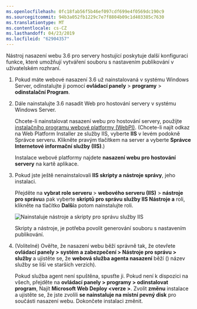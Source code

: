 ```yaml
---
ms.openlocfilehash: 0fc18fab56f5b46ef097cdf699e4f0569dc190c9
ms.sourcegitcommit: 94b3a052fb1229c7e7f8804b09c1d403385c7630
ms.translationtype: MT
ms.contentlocale: cs-CZ
ms.lasthandoff: 04/23/2019
ms.locfileid: "62904357"
---
```

Nástroj nasazení webu 3.6 pro servery hostující poskytuje další konfiguraci funkce, které umožňují vytváření souboru s nastavením publikování v uživatelském rozhraní.

1. Pokud máte webové nasazení 3.6 už nainstalovaná v systému Windows Server, odinstalujte ji pomocí **ovládací panely** > **programy** > **odinstalační Program**.

2. Dále nainstalujte 3.6 nasadit Web pro hostování servery v systému Windows Server.

    Chcete-li nainstalovat nasazení webu pro hostování servery, použijte [instalačního programu webové platformy (WebPI)](https://www.microsoft.com/web/downloads/platform.aspx). (Chcete-li najít odkaz na Web Platform Installer ze služby IIS, vyberte **IIS** v levém podokně Správce serveru. Klikněte pravým tlačítkem na server a vyberte **Správce Internetové informační služby (IIS)**.)

    Instalace webové platformy najdete **nasazení webu pro hostování servery** na kartě aplikace.

3. Pokud jste ještě nenainstalovali **IIS skripty a nástroje správy**, jeho instalaci.

    Přejděte na **vybrat role serveru** > **webového serveru (IIS)** > **nástroje pro správu**a pak vyberte **skriptů pro správu služby IIS Nástroje a** roli, klikněte na tlačítko **Další**a potom nainstalujte roli.

    ![Nainstaluje nástroje a skripty pro správu služby IIS](../../deployment/media/tutorial-iis-management-scripts-and-tools.png)

    Skripty a nástroje, je potřeba povolit generování souboru s nastavením publikování.

4. (Volitelné) Ověřte, že nasazení webu běží správně tak, že otevřete **ovládací panely > systém a zabezpečení > Nástroje pro správu > služby** a ujistěte se, že **webová služba agenta nasazení** běží () název služby se liší ve starších verzích).

    Pokud služba agent není spuštěna, spusťte ji. Pokud není k dispozici na všech, přejděte na **ovládací panely > programy > odinstalovat program**, Najít **Microsoft Web Deploy \<verze >**. Zvolit **změnu** instalace a ujistěte se, že jste zvolili **se nainstaluje na místní pevný disk** pro součásti nasazení webu. Dokončete instalaci změnit.